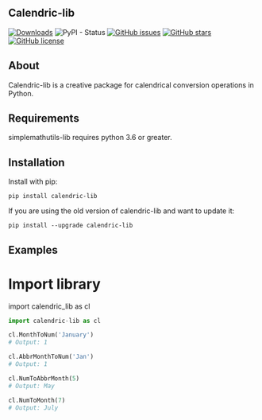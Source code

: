 ## Calendric-lib
[![Downloads](https://pepy.tech/badge/calendric-lib)](https://pepy.tech/project/calendric-lib)
![PyPI - Status](https://img.shields.io/pypi/status/calendric-lib)
[![GitHub issues](https://img.shields.io/github/issues/saadbinmunir/Calendric-lib)](https://github.com/saadbinmunir/Calendric-lib/issues)
[![GitHub stars](https://img.shields.io/github/stars/saadbinmunir/Calendric-lib)](https://github.com/saadbinmunir/Calendric-lib/stargazers)
[![GitHub license](https://img.shields.io/github/license/saadbinmunir/Calendric-lib)](https://github.com/saadbinmunir/Calendric-lib/blob/main/LICENSE)

##  About
Calendric-lib is a creative package for calendrical conversion operations in Python.

## Requirements

simplemathutils-lib requires python 3.6 or greater.

## Installation

Install with pip:

```
pip install calendric-lib
```

If you are using the old version of calendric-lib and want to update it:

```
pip install --upgrade calendric-lib
```

## Examples

# Import library
import calendric_lib as cl

```python
import calendric-lib as cl

cl.MonthToNum('January')
# Output: 1

cl.AbbrMonthToNum('Jan')
# Output: 1

cl.NumToAbbrMonth(5)
# Output: May

cl.NumToMonth(7)
# Output: July
```